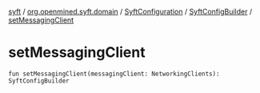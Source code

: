 [syft](../../../index.md) / [org.openmined.syft.domain](../../index.md) / [SyftConfiguration](../index.md) / [SyftConfigBuilder](index.md) / [setMessagingClient](./set-messaging-client.md)

# setMessagingClient

`fun setMessagingClient(messagingClient: NetworkingClients): SyftConfigBuilder`